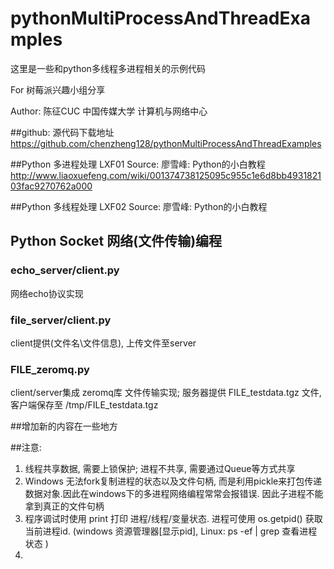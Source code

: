 # pythonMultiProcessAndThreadExamples
这里是一些和python多线程多进程相关的示例代码

For 树莓派兴趣小组分享

Author: 陈征CUC 中国传媒大学 计算机与网络中心 

##github:  源代码下载地址
  https://github.com/chenzheng128/pythonMultiProcessAndThreadExamples

##Python 多进程处理 LXF01 
Source: 廖雪峰: Python的小白教程  http://www.liaoxuefeng.com/wiki/001374738125095c955c1e6d8bb493182103fac9270762a000

##Python 多线程处理 LXF02
Source: 廖雪峰: Python的小白教程

## Python Socket 网络(文件传输)编程
### echo_server/client.py
  网络echo协议实现
### file_server/client.py
  client提供(文件名\文件信息), 上传文件至server
### FILE_zeromq.py
  client/server集成 zeromq库 文件传输实现; 服务器提供 FILE_testdata.tgz 文件, 客户端保存至 /tmp/FILE_testdata.tgz

##增加新的内容在一些地方

##注意:

1. 线程共享数据, 需要上锁保护; 进程不共享, 需要通过Queue等方式共享
2. Windows 无法fork复制进程的状态以及文件句柄, 而是利用pickle来打包传递数据对象.因此在windows下的多进程网络编程常常会报错误. 因此子进程不能拿到真正的文件句柄
3. 程序调试时使用 print 打印 进程/线程/变量状态. 进程可使用 os.getpid() 获取当前进程id. (windows 资源管理器[显示pid], Linux: ps -ef | grep <pid> 查看进程状态 )
4. 
